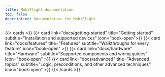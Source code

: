 ```yaml
---
title: MobiFlight documentation
toc: false
description: Documentation for MobiFlight
---
```


{{< cards >}}
{{< card link="docs/getting-started" title="Getting started" subtitle="Installation and supported devices" icon="book-open">}}
{{< card link="docs/features" title="Features" subtitle="Walkthroughs for every feature" icon="book-open" >}}
{{< card link="docs/hardware" title="Hardware" subtitle="Supported components and wiring guides" icon="book-open" >}}
{{< card link="docs/advanced" title="Advanced topics" subtitle="Logic, preconditions, and other advanced techniques" icon="book-open" >}}
{{< /cards >}}
